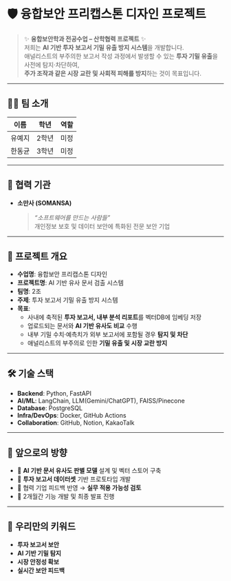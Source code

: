 # 🛡️ 융합보안 프리캡스톤 디자인 프로젝트  

> ✨ **융합보안학과 전공수업 – 산학협력 프로젝트** ✨  
> 저희는 **AI 기반 투자 보고서 기밀 유출 방지 시스템**을 개발합니다.  
> 애널리스트의 부주의한 보고서 작성 과정에서 발생할 수 있는 **투자 기밀 유출**을 사전에 탐지·차단하여,  
> **주가 조작과 같은 시장 교란 및 사회적 피해를 방지**하는 것이 목표입니다.  

---

## 👩‍💻 팀 소개
| 이름   | 학년  | 역할             |
|--------|-------|------------------|
| 유예지 | 2학년 | 미정 |
| 한동균 | 3학년 | 미정 |

---

## 🤝 협력 기관
- **소만사 (SOMANSA)**  
  > *“소프트웨어를 만드는 사람들”*  
  개인정보 보호 및 데이터 보안에 특화된 전문 보안 기업  

---

## 🎯 프로젝트 개요
- **수업명**: 융합보안 프리캡스톤 디자인  
- **프로젝트명**: AI 기반 유사 문서 검출 시스템  
- **팀명**: 2조
- **주제**: 투자 보고서 기밀 유출 방지 시스템  
- **목표**:  
  - 사내에 축적된 **투자 보고서, 내부 분석 리포트**를 벡터DB에 임베딩 저장  
  - 업로드되는 문서와 **AI 기반 유사도 비교** 수행  
  - 내부 기밀 수치·예측치가 외부 보고서에 포함될 경우 **탐지 및 차단**  
  - 애널리스트의 부주의로 인한 **기밀 유출 및 시장 교란 방지**  

---

## 🛠️ 기술 스택
- **Backend**: Python, FastAPI  
- **AI/ML**: LangChain, LLM(Gemini/ChatGPT), FAISS/Pinecone  
- **Database**: PostgreSQL  
- **Infra/DevOps**: Docker, GitHub Actions  
- **Collaboration**: GitHub, Notion, KakaoTalk  

---

## 🌱 앞으로의 방향
- 📌 **AI 기반 문서 유사도 판별 모델** 설계 및 벡터 스토어 구축  
- 📌 **투자 보고서 데이터셋** 기반 프로토타입 개발  
- 📌 협력 기업 피드백 반영 → **실무 적용 가능성 검토**  
- 📌 2개월간 기능 개발 및 최종 발표 진행  

---

## 🐣 우리만의 키워드
- **투자 보고서 보안**  
- **AI 기반 기밀 탐지**  
- **시장 안정성 확보**  
- **실시간 보안 피드백**  
